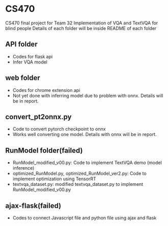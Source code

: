 # CS470
CS470 final project for Team 32
Implementation of VQA and TextVQA for blind people
Details of each folder will be inside README of each folder

## API folder 
- Codes for flask api
- Infer VQA model

## web folder
- Codes for chrome extension api
- Not yet done with inferring model due to problem with onnx. Details will be in report.

## convert_pt2onnx.py
- Code to convert pytorch checkpoint to onnx
- Works well converting one model. Details with onnx will be in report.

## RunModel folder(failed)
- RunModel_modified_v00.py: Code to implement TextVQA demo (model inference)
- optimized_RunModel.py, optimized_RunModel_ver2.py: Code to implement optimization using TensorRT
- textvqa_dataset.py: modified textvqa_dataset.py to implement RunModel_modified_v00.py

## ajax-flask(failed)
- Codes to connect Javascript file and python file using ajax and flask
